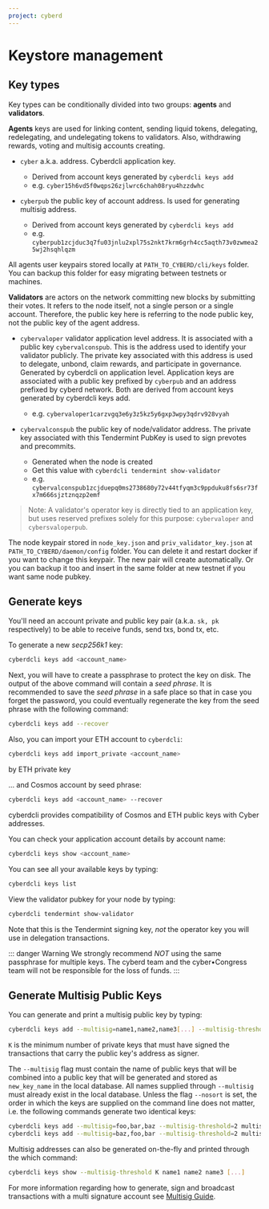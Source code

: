 ```yaml
---
project: cyberd
---
```

# Keystore management

## Key types

Key types can be conditionally divided into two groups: **agents** and **validators**.

**Agents** keys are used for linking content, sending liquid tokens, delegating, redelegating, and undelegating tokens to validators. Also, withdrawing rewards, voting and multisig accounts creating.

- `cyber` a.k.a. address. Cyberdcli application key.
  - Derived from account keys generated by `cyberdcli keys add`
  - e.g. `cyber15h6vd5f0wqps26zjlwrc6chah08ryu4hzzdwhc`

- `cyberpub` the public key of account address. Is used for generating multisig address.  
  - Derived from account keys generated by `cyberdcli keys add`
  - e.g. `cyberpub1zcjduc3q7fu03jnlu2xpl75s2nkt7krm6grh4cc5aqth73v0zwmea25wj2hsqhlqzm`

All agents user keypairs stored locally at `PATH_TO_CYBERD/cli/keys` folder. You can backup this folder for easy migrating between testnets or machines.

**Validators** are actors on the network committing new blocks by submitting their votes. It refers to the node itself, not a single person or a single account. Therefore, the public key here is referring to the node public key, not the public key of the agent address.

- `cybervaloper` validator application level address. It is associated with a public key `cybervalconspub`. This is the address used to identify your validator publicly. The private key associated with this address is used to delegate, unbond, claim rewards, and participate in governance. Generated by cyberdcli on application level. Application keys are associated with a public key prefixed by `cyberpub` and an address prefixed by cyberd network. Both are derived from account keys generated by cyberdcli keys add. 
  - e.g. `cybervaloper1carzvgq3e6y3z5kz5y6gxp3wpy3qdrv928vyah`

- `cybervalconspub` the public key of node/validator address. The private key associated with this Tendermint PubKey is used to sign prevotes and precommits.
  - Generated when the node is created
  - Get this value with `cyberdcli tendermint show-validator`
  - e.g. `cybervalconspub1zcjduepq0ms2738680y72v44tfyqm3c9ppduku8fs6sr73fx7m666sjztznqzp2emf`

> Note: A validator's operator key is directly tied to an application key, but uses reserved prefixes solely for this purpose: `cybervaloper` and `cybersvaloperpub`.

The node keypair stored in `node_key.json` and `priv_validator_key.json` at `PATH_TO_CYBERD/daemon/config` folder. You can delete it and restart docker if you want to change this keypair. The new pair will create automatically. Or you can backup it too and insert in the same folder at new testnet if you want same node pubkey.

## Generate keys

You'll need an account private and public key pair \(a.k.a. `sk, pk` respectively\) to be able to receive funds, send txs, bond tx, etc.

To generate a new _secp256k1_ key:

```bash
cyberdcli keys add <account_name>
```

Next, you will have to create a passphrase to protect the key on disk. The output of the above
command will contain a _seed phrase_. It is recommended to save the _seed phrase_ in a safe
place so that in case you forget the password, you could eventually regenerate the key from
the seed phrase with the following command:

```bash
cyberdcli keys add --recover
```

Also, you can import your ETH account to `cyberdcli`:

```bash
cyberdcli keys add import_private <account_name>
```
by ETH private key

... and Cosmos account by seed phrase:

```bash
cyberdcli keys add <account_name> --recover 
```

cyberdcli provides compatibility of Cosmos and ETH public keys with Cyber addresses.

You can check your application account details by account name:

```bash
cyberdcli keys show <account_name>
```

You can see all your available keys by typing:

```bash
cyberdcli keys list
```

View the validator pubkey for your node by typing:

```bash
cyberdcli tendermint show-validator
```

Note that this is the Tendermint signing key, _not_ the operator key you will use in delegation transactions.

::: danger Warning
We strongly recommend _NOT_ using the same passphrase for multiple keys. The cyberd team and the cyber•Congress team will not be responsible for the loss of funds.
:::

## Generate Multisig Public Keys

You can generate and print a multisig public key by typing:

```bash
cyberdcli keys add --multisig=name1,name2,name3[...] --multisig-threshold=K new_key_name
```

`K` is the minimum number of private keys that must have signed the
transactions that carry the public key's address as signer.

The `--multisig` flag must contain the name of public keys that will be combined into a
public key that will be generated and stored as `new_key_name` in the local database.
All names supplied through `--multisig` must already exist in the local database. Unless
the flag `--nosort` is set, the order in which the keys are supplied on the command line
does not matter, i.e. the following commands generate two identical keys:

```bash
cyberdcli keys add --multisig=foo,bar,baz --multisig-threshold=2 multisig_address
cyberdcli keys add --multisig=baz,foo,bar --multisig-threshold=2 multisig_address
```

Multisig addresses can also be generated on-the-fly and printed through the which command:

```bash
cyberdcli keys show --multisig-threshold K name1 name2 name3 [...]
```

For more information regarding how to generate, sign and broadcast transactions with a
multi signature account see [Multisig Guide](path_to_multisig).
